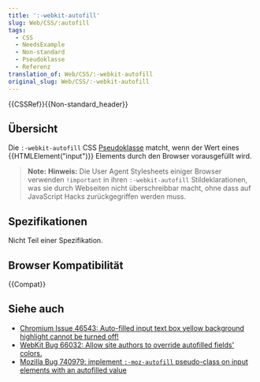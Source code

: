 ```yaml
---
title: ':-webkit-autofill'
slug: Web/CSS/:autofill
tags:
  - CSS
  - NeedsExample
  - Non-standard
  - Pseudoklasse
  - Referenz
translation_of: Web/CSS/:-webkit-autofill
original_slug: Web/CSS/:-webkit-autofill
---
```

{{CSSRef}}{{Non-standard_header}}

## Übersicht

Die `:-webkit-autofill` CSS [Pseudoklasse](/de/docs/Web/CSS/Pseudo-classes) matcht, wenn der Wert eines {{HTMLElement("input")}} Elements durch den Browser vorausgefüllt wird.

> **Note:** **Hinweis:** Die User Agent Stylesheets einiger Browser verwenden `!important` in ihren `:-webkit-autofill` Stildeklarationen, was sie durch Webseiten nicht überschreibbar macht, ohne dass auf JavaScript Hacks zurückgegriffen werden muss.

## Spezifikationen

Nicht Teil einer Spezifikation.

## Browser Kompatibilität

{{Compat}}

## Siehe auch

- [Chromium Issue 46543: Auto-filled input text box yellow background highlight cannot be turned off!](https://code.google.com/p/chromium/issues/detail?id=46543)
- [WebKit Bug 66032: Allow site authors to override autofilled fields' colors.](https://bugs.webkit.org/show_bug.cgi?id=66032)
- [Mozilla Bug 740979: implement `:-moz-autofill` pseudo-class on input elements with an autofilled value](https://bugzilla.mozilla.org/show_bug.cgi?id=740979)
